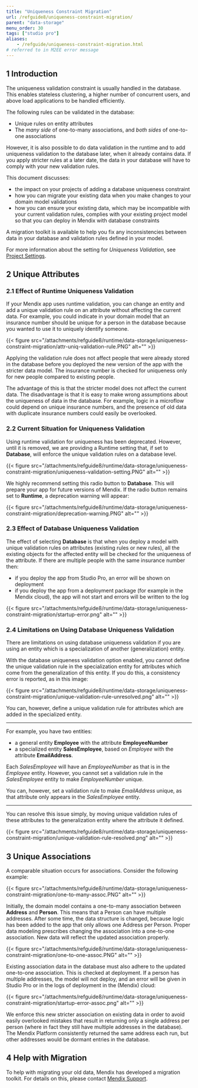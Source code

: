 ```yaml
---
title: "Uniqueness Constraint Migration"
url: /refguide8/uniqueness-constraint-migration/
parent: "data-storage"
menu_order: 30
tags: ["studio pro"]
aliases:
    - /refguide/uniqueness-constraint-migration.html
# referred to in M2EE error message
---
```


## 1 Introduction

The uniqueness validation constraint is usually handled in the database. This enables stateless clustering, a higher number of concurrent users, and above load applications to be handled efficiently.

The following rules can be validated in the database:

* Unique rules on entity attributes
* The *many side* of one-to-many associations, and *both sides* of one-to-one associations

However, it is also possible to do data validation in the runtime and to add uniqueness validation to the database later, when it already contains data. If you apply stricter rules at a later date, the data in your database will have to comply with your new validation rules.

This document discusses:

* the impact on your projects of adding a database uniqueness constraint
* how you can migrate your existing data when you make changes to your domain model validations
* how you can ensure your existing data, which may be incompatible with your current validation rules, complies with your existing project model so that you can deploy in Mendix with database constraints

A migration toolkit is available to help you fix any inconsistencies between data in your database and validation rules defined in your model.

For more information about the setting for *Uniqueness Validation*, see [Project Settings](/refguide8/project-settings/).

## 2 Unique Attributes

### 2.1 Effect of Runtime Uniqueness Validation

If your Mendix app uses runtime validation, you can change an entity and add a unique validation rule on an attribute without affecting the current data. For example, you could indicate in your domain model that an insurance number should be unique for a person in the database because you wanted to use it to uniquely identify someone.

{{< figure src="/attachments/refguide8/runtime/data-storage/uniqueness-constraint-migration/attr-uniq-validation-rule.PNG" alt="" >}}

Applying the validation rule does not affect people that were already stored in the database before you deployed the new version of the app with the stricter data model. The insurance number is checked for uniqueness only for new people compared to existing people.

The advantage of this is that the stricter model does not affect the current data. The disadvantage is that it is easy to make wrong assumptions about the uniqueness of data in the database. For example, logic in a microflow could depend on unique insurance numbers, and the presence of old data with duplicate insurance numbers could easily be overlooked.

### 2.2 Current Situation for Uniqueness Validation

Using runtime validation for uniqueness has been deprecated. However, until it is removed, we are providing a Runtime setting that, if set to **Database**, will enforce the unique validation rules on a database level.

{{< figure src="/attachments/refguide8/runtime/data-storage/uniqueness-constraint-migration/uniqueness-validation-setting.PNG" alt="" >}}

We highly recommend setting this radio button to **Database**. This will prepare your app for future versions of Mendix. If the radio button remains set to **Runtime**, a deprecation warning will appear:

{{< figure src="/attachments/refguide8/runtime/data-storage/uniqueness-constraint-migration/deprecation-warning.PNG" alt="" >}}

### 2.3 Effect of Database Uniqueness Validation

The effect of selecting **Database** is that when you deploy a model with unique validation rules on attributes (existing rules or new rules), all the existing objects for the affected entity will be checked for the uniqueness of the attribute. If there are multiple people with the same insurance number then:

* if you deploy the app from Studio Pro, an error will be shown on deployment
* if you deploy the app from a deployment package (for example in the Mendix cloud), the app will not start and errors will be written to the log

{{< figure src="/attachments/refguide8/runtime/data-storage/uniqueness-constraint-migration/startup-error.png" alt="" >}}

### 2.4 Limitations on Using Database Uniqueness Validation

There are limitations on using database uniqueness validation if you are using an entity which is a specialization of another (generalization) entity.

With the database uniqueness validation option enabled, you cannot define the unique validation rule in the specialization entity for attributes which come from the generalization of this entity. If you do this, a consistency error is reported, as in this image:

{{< figure src="/attachments/refguide8/runtime/data-storage/uniqueness-constraint-migration/unique-validation-rule-unresolved.png" alt="" >}}

You can, however, define a unique validation rule for attributes which are added in the specialized entity.

---

For example, you have two entities:

* a general entity **Employee** with the attribute **EmployeeNumber**
* a specialized entity **SalesEmployee**, based on *Employee* with the attribute **EmailAddress**.

Each *SalesEmployee* will have an *EmployeeNumber* as that is in the *Employee* entity. However, you cannot set a validation rule in the *SalesEmployee* entity to make *EmployeeNumber* unique.

You can, however, set a validation rule to make *EmailAddress* unique, as that attribute only appears in the *SalesEmployee* entity.

---

You can resolve this issue simply, by moving unique validation rules of these attributes to the generalization entity where the attribute it defined.

{{< figure src="/attachments/refguide8/runtime/data-storage/uniqueness-constraint-migration/unique-validation-rule-resolved.png" alt="" >}}

## 3 Unique Associations

A comparable situation occurs for associations. Consider the following example:

{{< figure src="/attachments/refguide8/runtime/data-storage/uniqueness-constraint-migration/one-to-many-assoc.PNG" alt="" >}}

Initially, the domain model contains a one-to-many association between **Address** and **Person**. This means that a Person can have multiple addresses. After some time, the data structure is changed, because logic has been added to the app that only allows one Address per Person. Proper data modeling prescribes changing the association into a one-to-one association. New data will reflect the updated association properly.

{{< figure src="/attachments/refguide8/runtime/data-storage/uniqueness-constraint-migration/one-to-one-assoc.PNG" alt="" >}}

Existing association data in the database must also adhere to the updated one-to-one association. This is checked at deployment. If a person has multiple addresses, the model will not deploy, and an error will be given in Studio Pro or in the logs of deployment in the (Mendix) cloud:

{{< figure src="/attachments/refguide8/runtime/data-storage/uniqueness-constraint-migration/startup-error-assoc.png" alt="" >}}

We enforce this new stricter association on existing data in order to avoid easily overlooked mistakes that result in returning only a single address per person (where in fact they still have multiple addresses in the database). The Mendix Platform consistently returned the same address each run, but other addresses would be dormant entries in the database.

## 4 Help with Migration

To help with migrating your old data, Mendix has developed a migration toolkit. For details on this, please contact [Mendix Support](http://support.mendix.com).
